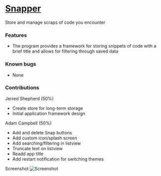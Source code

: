 # [Snapper](https://github.com/ShepherdJerred-homework/snapper)
Store and manage scraps of code you encounter

### Features
* The program provides a framework for storing snippets of code with a brief title and allows for filtering through saved data

### Known bugs
* None

### Contributions
Jerred Shepherd (50%)
* Create store for long-term storage
* Initial application framework design

Adam Campbell (50%)
* Add and delete Snap buttons
* Add custom icon/splash screen
* Add searching/filtering in listview
* Truncate text on listview
* Readd app title 
* Add restart notification for switching themes

Screenshot
![Screenshot](https://i.imgur.com/FnVDLby.png)
